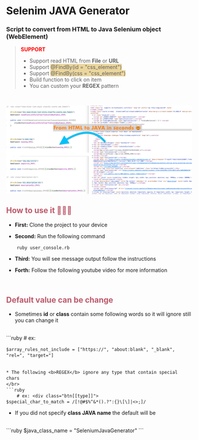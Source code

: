 # Selenim JAVA Generator

### Script to convert from <b>HTML</b> to Java Selenium object (<span><b>WebElement</b></span>)


> <b style="color:red;">SUPPORT </b>
   > * Support read HTML from <b>File</b> or <b>URL</b>
   > * Support <span style="background-color: #ebd69d;">@FindBy(id = "css_element")</span>
   > * Support <span style="background-color: #ebd69d;">@FindBy(css = "css_element")</span>
   > * Build function to click on item
   > * You can custom your <b>REGEX</b> pattern

<br>

![alt-text-1](img.png "demo")


## <span style="color: #bc596a;">How to use it 👨🏻‍💻</span>
* <b>First:</b> Clone the project to your device

* <b>Second:</b> Run the following command

```shell
    ruby user_console.rb
```
* <b>Third:</b> You will see message output follow the instructions

* <b>Forth:</b> Follow the following youtube video for more information

</br>

## <span style="color: #bc596a;">Default value can be change</span>

* Sometimes <b>id</b> or <b>class</b> contain some following words so it will ignore still you can change it
</br>
```ruby
    # ex: <div class="https://....com">

    $array_rules_not_include = ["https://", "about:blank", "_blank", "rel=", "target="]
```

* The following <b>REGEX</b> ignore any type that contain special chars
</br>
```ruby
    # ex: <div class="btn[[type]]"> 
$special_char_to_match = /[!@#$%^&*().?":{}\[\]|<>;]/
```

* If you did not specify <b>class JAVA name</b> the default will be
</br>
```ruby
    $java_class_name = "SeleniumJavaGenerator"
```